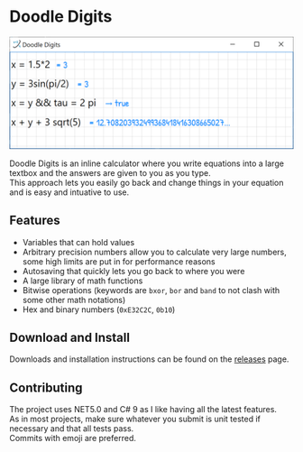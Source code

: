# Doodle Digits

<img src="https://raw.githubusercontent.com/AntonBergaker/DoodleDigits/main/Marketing%20Images/App%20Preview.png" width="600">

Doodle Digits is an inline calculator where you write equations into a large textbox and the answers are given to you as you type.  
This approach lets you easily go back and change things in your equation and is easy and intuative to use.

## Features
* Variables that can hold values
* Arbitrary precision numbers allow you to calculate very large numbers, some high limits are put in for performance reasons
* Autosaving that quickly lets you go back to where you were
* A large library of math functions
* Bitwise operations (keywords are `bxor`, `bor` and `band` to not clash with some other math notations)
* Hex and binary numbers (`0xE32C2C`, `0b10`)

## Download and Install
Downloads and installation instructions can be found on the [releases](https://github.com/AntonBergaker/DoodleDigits/releases) page.

## Contributing
The project uses NET5.0 and C# 9 as I like having all the latest features.  
As in most projects, make sure whatever you submit is unit tested if necessary and that all tests pass.  
Commits with emoji are preferred.
